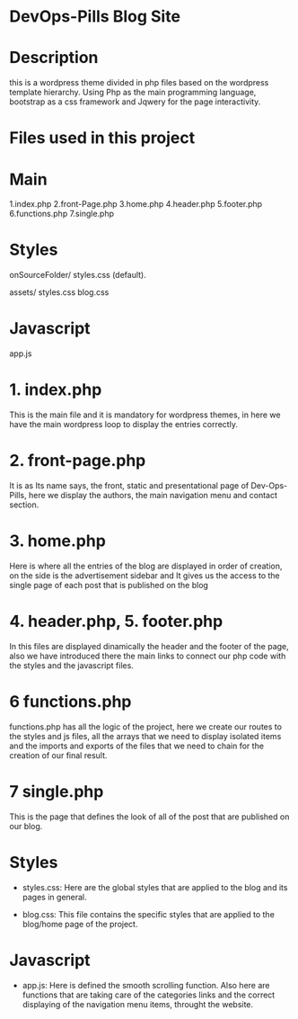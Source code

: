 # DevOps-Pills Blog Site


# Description

this is a wordpress theme divided in php files based on the wordpress template hierarchy. Using Php as the main programming language, bootstrap as a css framework and Jqwery for the page interactivity.

# Files used in this project

# Main
1.index.php
2.front-Page.php
3.home.php
4.header.php
5.footer.php
6.functions.php
7.single.php

# Styles
onSourceFolder/
styles.css (default).

assets/
 styles.css
 blog.css
 
 # Javascript
   app.js  
 
 


# 1. index.php

This is the main file and it is mandatory for wordpress themes, in here we have the main wordpress loop to display the entries correctly.


# 2. front-page.php

It is as Its name says, the front, static and presentational page of Dev-Ops-Pills, here we display the authors, the main navigation menu and contact section.


# 3. home.php

Here is where all the entries of the blog are displayed in order of creation, on the side is the advertisement sidebar and It gives us the access to the single page of each post that is published on the blog


# 4. header.php, 5. footer.php 

 In this files are displayed dinamically the header and the footer of the page, also we have introduced there the main links to connect our php code with the styles and the   javascript files.
 
 
 
 # 6 functions.php
 
  functions.php has all the logic of the project, here we create our routes to the styles and js files, all the arrays that we need to display isolated items and the imports and   exports of the files that we need to chain for the creation of our final result.
  
  # 7 single.php 
  
  This is the page that defines the look of all of the post that are published on our blog.
  
 # Styles

 * styles.css: Here are the global styles that are applied to the blog and its pages in general.
 
 * blog.css: This file contains the specific styles that are applied to the blog/home page of the project.
 
 # Javascript
 
 * app.js: Here is defined the smooth scrolling function. Also here are functions that are taking care of the categories links and the correct displaying of the navigation menu items, throught the website.    
  




